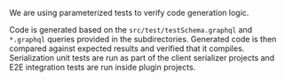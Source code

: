 We are using parameterized tests to verify code generation logic.

Code is generated based on the `src/test/testSchema.graphql` and `*.graphql` queries provided in the subdirectories. Generated
code is then compared against expected results and verified that it compiles. Serialization unit tests are run as part of
the client serializer projects and E2E integration tests are run inside plugin projects.
